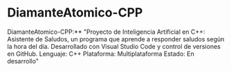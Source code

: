 # DiamanteAtomico-CPP
DiamanteAtomico-CPP:** "Proyecto de Inteligencia Artificial en C++:  Asistente de Saludos, un programa que aprende a responder saludos según la hora del día. Desarrollado con Visual Studio Code y control de versiones en GitHub. Lenguaje: C++ Plataforma: Multiplataforma Estado: En desarrollo"
